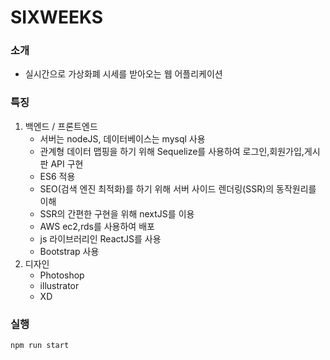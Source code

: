 # SIXWEEKS

### 소개
- 실시간으로 가상화폐 시세를 받아오는 웹 어플리케이션

### 특징
1. 백엔드 / 프론트엔드 
    - 서버는 nodeJS, 데이터베이스는 mysql 사용
    - 관계형 데이터 맵핑을 하기 위해 Sequelize를 사용하여 로그인,회원가입,게시판 API 구현
    - ES6 적용
    - SEO(검색 엔진 최적화)를 하기 위해 서버 사이드 렌더링(SSR)의 동작원리를 이해    
    - SSR의 간편한 구현을 위해 nextJS를 이용
    - AWS ec2,rds를 사용하여 배포
    - js 라이브러리인 ReactJS를 사용
    - Bootstrap 사용   
2. 디자인
    - Photoshop
    - illustrator
    - XD

### 실행  
```
npm run start
```
